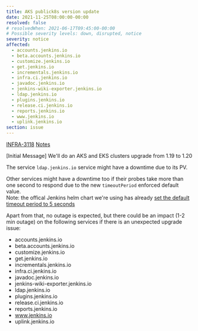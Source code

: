 ```yaml
---
title: AKS publick8s version update
date: 2021-11-25T08:00:00-00:00
resolved: false
# resolvedWhen: 2021-06-17T09:45:00-00:00
# Possible severity levels: down, disrupted, notice
severity: notice
affected:
  - accounts.jenkins.io
  - beta.accounts.jenkins.io
  - customize.jenkins.io
  - get.jenkins.io
  - incrementals.jenkins.io
  - infra.ci.jenkins.io
  - javadoc.jenkins.io
  - jenkins-wiki-exporter.jenkins.io
  - ldap.jenkins.io
  - plugins.jenkins.io
  - release.ci.jenkins.io
  - reports.jenkins.io
  - www.jenkins.io
  - uplink.jenkins.io
section: issue
---
```


[INFRA-3118](https://issues.jenkins.io/browse/INFRA-3118)
[Notes](https://hackmd.io/DIOeeOYVTm6pJeh_dJ9X_A?view)

[Initial Message]
We'll do an AKS and EKS clusters upgrade from 1.19 to 1.20

The service `ldap.jenkins.io` service might have a downtime due to its PV.  

Other services might have a downtime too if their probes take more than one second to respond due to the new `timeoutPeriod` enforced default value.  
Note: the offical Jenkins helm chart we're using has already [set the default timeout period to 5 seconds](https://github.com/jenkinsci/helm-charts/blob/main/charts/jenkins/values.yaml#L150-L168)

Apart from that, no outage is expected, but there could be an impact (1-2 min outage) on the following services if there is an unexpected upgrade issue:
  - accounts.jenkins.io
  - beta.accounts.jenkins.io
  - customize.jenkins.io
  - get.jenkins.io
  - incrementals.jenkins.io
  - infra.ci.jenkins.io
  - javadoc.jenkins.io
  - jenkins-wiki-exporter.jenkins.io
  - ldap.jenkins.io
  - plugins.jenkins.io
  - release.ci.jenkins.io
  - reports.jenkins.io
  - www.jenkins.io
  - uplink.jenkins.io
